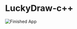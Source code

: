 # LuckyDraw-c++

![Finished App](https://github.com/swaraj961/LuckyDraw-c-/blob/master/images/Capture.PNG)
